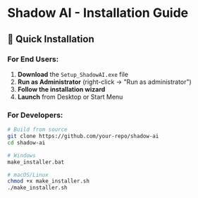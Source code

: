 # Shadow AI - Installation Guide

## 🚀 Quick Installation

### For End Users:
1. **Download** the `Setup_ShadowAI.exe` file
2. **Run as Administrator** (right-click → "Run as administrator")
3. **Follow the installation wizard**
4. **Launch** from Desktop or Start Menu

### For Developers:
```bash
# Build from source
git clone https://github.com/your-repo/shadow-ai
cd shadow-ai

# Windows
make_installer.bat

# macOS/Linux
chmod +x make_installer.sh
./make_installer.sh